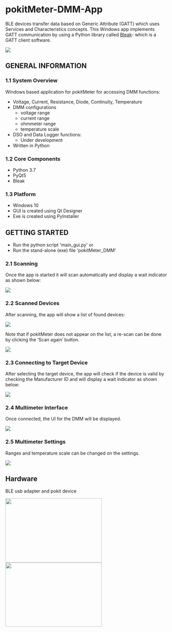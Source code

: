 # pokitMeter-DMM-App
BLE devices transfer data based on Generic Attribute (GATT) which uses Services and Characteristics concepts. This Windows app implements GATT communication by using a Python library called [Bleak](https://pypi.org/project/bleak/)- which is a GATT client software.

![](/docs/images/dmm_image.png)

## GENERAL INFORMATION

### 1.1	System Overview
Windows based application for pokitMeter for accessing DMM functions: 

* Voltage, Current, Resistance, Diode, Continuity, Temperature
* DMM configurations
   * voltage range
   * current range
   * ohmmeter range
   * temperature scale
* DSO  and Data Logger functions:
   * Under development
* Written in Python

### 1.2	Core Components
* Python 3.7
* PyQt5
* Bleak

### 1.3	Platform
* Windows 10
* GUI is created using Qt Designer
* Exe is created using PyInstaller


## GETTING STARTED
* Run the python script 'main_gui.py' or
* Run the stand-alone (exe) file 'pokitMeter_DMM'

### 2.1	Scanning
Once the app is started it will scan automatically and display a wait indicator as shown below:

![](/docs/images/scanning.png)

### 2.2	Scanned Devices
After scanning, the app will show a list of found devices:

![](/docs/images/scanned_devices.png)

Note that if pokitMeter does not appear on the list, a re-scan can be done by clicking the ‘Scan again’ button.

![](/docs/images/re-scanning.png)

### 2.3	Connecting to Target Device
After selecting the target device, the app will check if the device is valid by checking the Manufacturer ID and will display a wait indicator as shown below:

![](/docs/images/connecting.png)

### 2.4	Multimeter Interface
Once connected, the UI for the DMM will be displayed.

![](/docs/images/dmm_image.png)

### 2.5	Multimeter Settings
Ranges and temperature scale can be changed on the settings.

![](/docs/images/settings.png)

## Hardware
BLE usb adapter and pokit device

 <img align="left" width="300" height="200" src="/docs/images/ble_adapter.png">
 <img align="left" width="300" height="200" src="/docs/images/pokitmeter.png">
